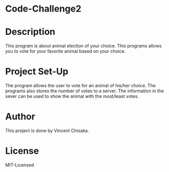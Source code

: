 # Code-Challenge2
# Description
This program is about animal election of your choice. This programs allows you to vote for your favorite animal based on your choice.

# Project Set-Up
The program allows the user to vote for an animal of his/her choice. The programs also  stores the number of votes to a server. The information in the sever can be used to show the animal with the most/least votes.

# Author
This project is done by Vincent Chisaka.

# License 
MIT-Licensed